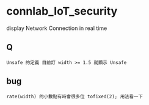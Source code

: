 # connlab_IoT_security
display Network Connection in real time

## Q
	Unsafe 的定義 目前訂 width >= 1.5 就顯示 Unsafe
## bug
	rate(width) 的小數點有時會很多位 tofixed(2); 用法看一下
